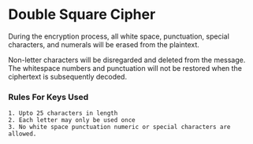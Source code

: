 # Double Square Cipher

During the encryption process, all white space, punctuation, special characters, and numerals will be erased from the plaintext.

Non-letter characters will be disregarded and deleted from the message. The whitespace numbers and punctuation will not be restored when the ciphertext is subsequently decoded.

### Rules For Keys Used

    1. Upto 25 characters in length
    2. Each letter may only be used once
    3. No white space punctuation numeric or special characters are allowed.
